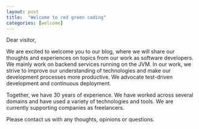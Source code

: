 ```yaml
---
layout: post
title:  "Welcome to red green coding"
categories: [welcome]
---
```


Dear visitor,

We are excited to welcome you to our blog, where we will share our thoughts
and experiences on topics from our work as software developers.
We mainly work on backend services running on the JVM.
In our work, we strive to improve our understanding of technologies and
make our development processes more productive.
We advocate test-driven development and continuous
deployment.

Together, we have 30 years of experience.
We have worked across several domains and have used a variety of technologies and tools.
We are currently supporting companies as freelancers.

Please contact us with any thoughts, opinions or questions.